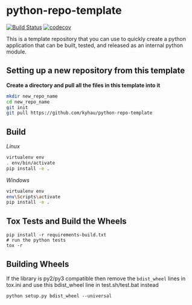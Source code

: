 # python-repo-template

[![Build Status](https://travis-ci.org/kyhau/python-repo-template.svg?branch=master)](https://travis-ci.org/kyhau/python-repo-template)
[![codecov](https://codecov.io/gh/kyhau/python-repo-template/branch/master/graph/badge.svg)](https://codecov.io/gh/kyhau/python-repo-template)

This is a template repository that you can use to quickly create a python application that can be built, tested, and released as an internal python module.

## Setting up a new repository from this template
**Create a directory and pull all the files in this template into it**

```bash
mkdir new_repo_name
cd new_repo_name
git init
git pull https://github.com/kyhau/python-repo-template
```

## Build

*Linux*

```bash
virtualenv env
. env/bin/activate
pip install -e .
```

*Windows*
```bash
virtualenv env
env\Scripts\activate
pip install -e .
```

## Tox Tests and Build the Wheels

```
pip install -r requirements-build.txt
# run the python tests
tox -r
```

## Building Wheels

If the library is py2/py3 compatible then remove the `bdist_wheel` lines in tox.ini and use this bdist_wheel line in test.sh/test.bat instead

```
python setup.py bdist_wheel --universal
```
